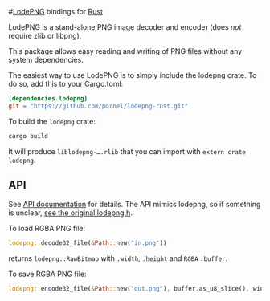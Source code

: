 #[LodePNG](http://lodev.org/lodepng/) bindings for [Rust](http://www.rust-lang.org/)

LodePNG is a stand-alone PNG image decoder and encoder (does *not* require zlib or libpng).

This package allows easy reading and writing of PNG files without any system dependencies.

The easiest way to use LodePNG is to simply include the lodepng crate.
To do so, add this to your Cargo.toml:

```toml
[dependencies.lodepng]
git = "https://github.com/pornel/lodepng-rust.git"
```

To build the `lodepng` crate:

```sh
cargo build
```

It will produce `liblodepng-….rlib` that you can import with `extern crate lodepng`.

## API

See [API documentation](http://pornel.github.io/lodepng-rust/lodepng/) for details. The API mimics lodepng, so if something is unclear, [see the original lodepng.h](http://lpi.googlecode.com/svn/trunk/lodepng.h).

To load RGBA PNG file:

```rust
lodepng::decode32_file(&Path::new("in.png"))
```

returns `lodepng::RawBitmap` with `.width`, `.height` and `RGBA` `.buffer`.

To save RGBA PNG file:

```rust
lodepng::encode32_file(&Path::new("out.png"), buffer.as_u8_slice(), width, height)
```
